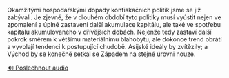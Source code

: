 
Okamžitými hospodářskými dopady konfiskačních politik jsme se již zabývali. Je zjevné, že v dlouhém období tyto politiky musí vyústit nejen ve zpomalení a úplné zastavení další akumulace kapitálu, ale také ve spotřebu kapitálu akumulovaného v dřívějších dobách. Nejenže tedy zastaví další pokrok směrem k většímu materiálnímu blahobytu, ale dokonce trend obrátí a vyvolají tendenci k postupující chudobě. Asijské ideály by zvítězily; a Východ by se konečně setkal se Západem na stejné úrovni nouze.

[🔊 Poslechnout audio](/data/7-paragraphs/audio/chapter_165/para_007-Okamitmi-hospodskmi-dopady-konfiskanch-poli.mp3)
